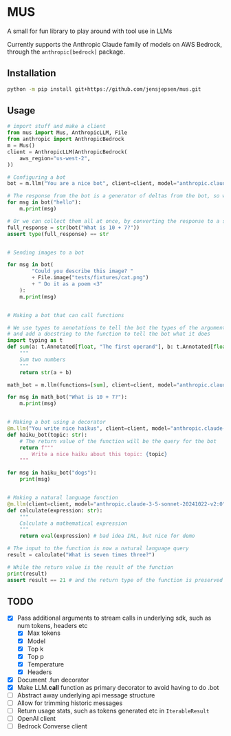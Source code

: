 # MUS

A small for fun library to play around with tool use in LLMs

Currently supports the Anthropic Claude family of models on AWS Bedrock, through the `anthropic[bedrock]` package.

## Installation
```bash
python -m pip install git+https://github.com/jensjepsen/mus.git
```

## Usage
```python
# import stuff and make a client
from mus import Mus, AnthropicLLM, File
from anthropic import AnthropicBedrock
m = Mus()
client = AnthropicLLM(AnthropicBedrock(
    aws_region="us-west-2",
))
```

<!-- invisible-code-block: python
# Setup the mock client for the examples
from mus import ToolUse, ToolResult
client.put_text("hello", "Hello")
client.put_tool_use("What is seven times three?", ToolUse(id="calc", name="calculate", input={"expression": "7 * 3"}) )
client.put_tool_result("What is seven times three?", ToolResult(id="calc", content="21"))
-->

```python
# Configuring a bot
bot = m.llm("You are a nice bot", client=client, model="anthropic.claude-3-5-sonnet-20241022-v2:0")

# The response from the bot is a generator of deltas from the bot, so we can stream them as they come in
for msg in bot("hello"):
    m.print(msg)

# Or we can collect them all at once, by converting the response to a string
full_response = str(bot("What is 10 + 7?"))
assert type(full_response) == str


# Sending images to a bot

for msg in bot(
        "Could you describe this image? "
        + File.image("tests/fixtures/cat.png")
        + " Do it as a poem <3"
    ):
    m.print(msg)


# Making a bot that can call functions

# We use types to annotations to tell the bot the types of the arguments
# and add a docstring to the function to tell the bot what it does
import typing as t
def sum(a: t.Annotated[float, "The first operand"], b: t.Annotated[float, "The second operand"]):
    """
    Sum two numbers
    """
    return str(a + b)

math_bot = m.llm(functions=[sum], client=client, model="anthropic.claude-3-5-sonnet-20241022-v2:0")

for msg in math_bot("What is 10 + 7?"):
    m.print(msg)


# Making a bot using a decorator
@m.llm("You write nice haikus", client=client, model="anthropic.claude-3-5-sonnet-20241022-v2:0")
def haiku_bot(topic: str):
    # The return value of the function will be the query for the bot
    return f"""
        Write a nice haiku about this topic: {topic}
    """

for msg in haiku_bot("dogs"):
    print(msg)


# Making a natural language function
@m.llm(client=client, model="anthropic.claude-3-5-sonnet-20241022-v2:0").fun
def calculate(expression: str):
    """
    Calculate a mathematical expression
    """
    return eval(expression) # bad idea IRL, but nice for demo

# The input to the function is now a natural language query
result = calculate("What is seven times three?")

# While the return value is the result of the function
print(result)
assert result == 21 # and the return type of the function is preserved
```


## TODO
- [X] Pass additional arguments to stream calls in underlying sdk, such as num tokens, headers etc
    - [X] Max tokens
    - [X] Model
    - [X] Top k
    - [X] Top p
    - [X] Temperature
    - [X] Headers
- [X] Document .fun decorator
- [X] Make LLM.__call__ function as primary decorator to avoid having to do .bot
- [ ] Abstract away underlying api message structure
- [ ] Allow for trimming historic messages
- [ ] Return usage stats, such as tokens generated etc in `IterableResult`
- [ ] OpenAI client
- [ ] Bedrock Converse client

